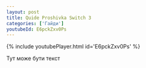 ```yaml
---
layout: post
title: Quide Proshivka Switch 3
categories: ['Гайди']
youtubeId: E6pckZxv0Ps
---
```

{% include youtubePlayer.html id='E6pckZxv0Ps' %}

Тут може бути текст